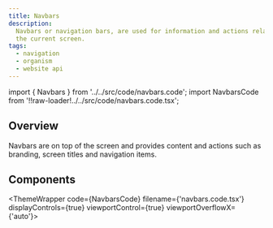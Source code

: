 ```yaml
---
title: Navbars
description:
  Navbars or navigation bars, are used for information and actions relating to
  the current screen.
tags:
  - navigation
  - organism
  - website api
---
```


<!-- CODE IMPORTS -->

<!-- prettier-ignore -->
import { Navbars } from '../../src/code/navbars.code'; 
import NavbarsCode from '!!raw-loader!../../src/code/navbars.code.tsx';

<!-- END CODE IMPORTS -->

<DocHeader props={props}/>

## Overview

Navbars are on top of the screen and provides content and actions such as
branding, screen titles and navigation items.

## Components

<!-- prettier-ignore -->
<ThemeWrapper
  code={NavbarsCode}
  filename={'navbars.code.tsx'}
  displayControls={true}
  viewportControl={true}
  viewportOverflowX={'auto'}>
  <Navbars />
</ThemeWrapper>
